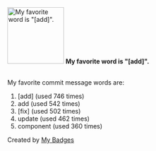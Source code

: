 <img src="https://my-badges.github.io/my-badges/favorite-word.png" alt="My favorite word is &quot;[add]&quot;." title="My favorite word is &quot;[add]&quot;." width="128">
<strong>My favorite word is &quot;[add]&quot;.</strong>
<br><br>

My favorite commit message words are:

1. [add] (used 746 times)
2. add (used 542 times)
3. [fix] (used 502 times)
4. update (used 462 times)
5. component (used 360 times)


Created by <a href="https://github.com/my-badges/my-badges">My Badges</a>
